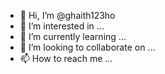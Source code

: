- 👋 Hi, I’m @ghaith123ho
- 👀 I’m interested in ...
- 🌱 I’m currently learning ...
- 💞️ I’m looking to collaborate on ...
- 📫 How to reach me ...

<!---
ghaith123ho/ghaith123ho is a ✨ special ✨ repository because its `README.md` (this file) appears on your GitHub profile.
You can click the Preview link to take a look at your changes.
--->
